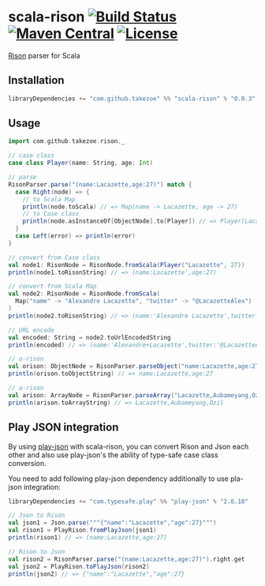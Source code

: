 scala-rison [![Build Status](https://travis-ci.org/takezoe/scala-rison.svg?branch=master)](https://travis-ci.org/takezoe/scala-rison) [![Maven Central](https://maven-badges.herokuapp.com/maven-central/com.github.takezoe/scala-rison_2.12/badge.svg)](https://maven-badges.herokuapp.com/maven-central/com.github.takezoe/scala-rison_2.12) [![License](https://img.shields.io/badge/License-Apache%202.0-blue.svg)](https://github.com/takezoe/scala-rison/blob/master/LICENSE)
========

[Rison](https://github.com/Nanonid/rison) parser for Scala

## Installation

```scala
libraryDependencies += "com.github.takezoe" %% "scala-rison" % "0.0.3"
```

## Usage


```scala
import com.github.takezoe.rison._

// case class
case class Player(name: String, age: Int)

// parse
RisonParser.parse("(name:Lacazette,age:27)") match {
  case Right(node) => {
    // to Scala Map
    println(node.toScala) // => Map(name -> Lacazette, age -> 27)
    // to Case class
    println(node.asInstanceOf[ObjectNode].to[Player]) // => Player(Lacazette, 27)
  }
  case Left(error) => println(error)
}

// convert from Case class
val node1: RisonNode = RisonNode.fromScala(Player("Lacazette", 27))
println(node1.toRisonString) // => (name:Lacazette',age:27)

// convert from Scala Map
val node2: RisonNode = RisonNode.fromScala(
  Map("name" -> "Alexandre Lacazette", "twitter" -> "@LacazetteAlex")
)
println(node2.toRisonString) // => (name:'Alexandre Lacazette',twitter:'@LacazetteAlex')

// URL encode
val encoded: String = node2.toUrlEncodedString
println(encoded) // => (name:'Alexandre+Lacazette',twitter:'@LacazetteAlex')

// o-rison
val orison: ObjectNode = RisonParser.parseObject("name:Lacazette,age:27")
println(orison.toObjectString) // => name:Lacazette,age:27

// a-rison
val arison: ArrayNode = RisonParser.parseArray("Lacazette,Aubameyang,Ozil")
println(arison.toArrayString) // => Lacazette,Aubameyang,Ozil
```

## Play JSON integration

By using [play-json](https://github.com/playframework/play-json) with scala-rison, you can convert Rison and Json each other and also use play-json's the ability of type-safe case class conversion.

You need to add following play-json dependency additionally to use pla-json integration:

```scala
libraryDependencies += "com.typesafe.play" %% "play-json" % "2.6.10"
```


```scala
// Json to Rison
val json1 = Json.parse("""{"name":"Lacazette","age":27}""")
val rison1 = PlayRison.fromPlayJson(json1)
println(rison1) // => (name:Lacazette,age:27)

// Rison to Json
val rison2 = RisonParser.parse("(name:Lacazette,age:27)").right.get
val json2 = PlayRison.toPlayJson(rison2)
println(json2) // => {"name":"Lacazette","age":27}
```
